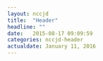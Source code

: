 ```yaml
---
layout: nccjd
title:  "Header"
headline: ""
date:   2015-08-17 09:09:59
categories: nccjd-header
actualdate: January 11, 2016
---
```

